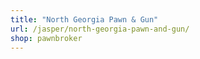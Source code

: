 ```yaml
---
title: "North Georgia Pawn & Gun"
url: /jasper/north-georgia-pawn-and-gun/
shop: pawnbroker
---
```

